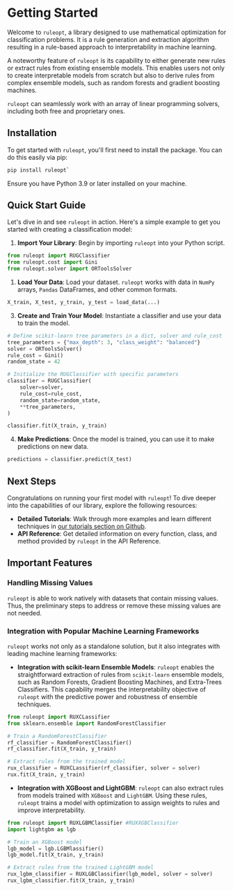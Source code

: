 # Getting Started

Welcome to `ruleopt`, a library designed to use mathematical optimization for classification problems. It is a rule generation and extraction algorithm resulting in a rule-based approach to interpretability in machine learning.

A noteworthy feature of `ruleopt` is its capability to either generate new rules or extract rules from existing ensemble models. This enables users not only to create interpretable models from scratch but also to derive rules from complex ensemble models, such as random forests and gradient boosting machines.

`ruleopt` can seamlessly work with an array of linear programming solvers, including both free and proprietary ones.

## Installation

To get started with `ruleopt`, you'll first need to install the package. You can do this easily via pip:

```bash
pip install ruleopt` 
```
Ensure you have Python 3.9 or later installed on your machine.

## Quick Start Guide

Let's dive in and see `ruleopt` in action. Here's a simple example to get you started with creating a classification model:

1.  **Import Your Library**: Begin by importing `ruleopt` into your Python script.

```python
from ruleopt import RUGClassifier
from ruleopt.cost import Gini
from ruleopt.solver import ORToolsSolver
```
1.  **Load Your Data**: Load your dataset. `ruleopt` works with data in `NumPy` arrays, `Pandas` DataFrames, and other common formats.

```python
X_train, X_test, y_train, y_test = load_data(...)
```
3.  **Create and Train Your Model**: Instantiate a classifier and use your data to train the model.

```python
# Define scikit-learn tree parameters in a dict, solver and rule_cost
tree_parameters = {"max_depth": 3, "class_weight": "balanced"}
solver = ORToolsSolver()
rule_cost = Gini()
random_state = 42

# Initialize the RUGClassifier with specific parameters
classifier = RUGClassifier(
    solver=solver,
    rule_cost=rule_cost,
    random_state=random_state,
    **tree_parameters,
)

classifier.fit(X_train, y_train)
```
4.  **Make Predictions**: Once the model is trained, you can use it to make predictions on new data.

```python
predictions = classifier.predict(X_test) 
```
## Next Steps

Congratulations on running your first model with `ruleopt`! To dive deeper into the capabilities of our library, explore the following resources:

-   **Detailed Tutorials**: Walk through more examples and learn different techniques in [our tutorials section on Github](https://github.com/sametcopur/ruleopt/tree/main/examples).
-   **API Reference**: Get detailed information on every function, class, and method provided by `ruleopt` in the API Reference.

## Important Features

### Handling Missing Values

`ruleopt` is able to work natively with datasets that contain missing values. Thus, the preliminary steps to address or remove these missing values are not needed.

### Integration with Popular Machine Learning Frameworks

`ruleopt` works not only as a standalone solution, but it also integrates with leading machine learning frameworks:

- **Integration with scikit-learn Ensemble Models**: `ruleopt` enables the straightforward extraction of rules from `scikit-learn` ensemble models, such as Random Forests, Gradient Boosting Machines, and Extra-Trees Classifiers. This capability merges the interpretability objective of `ruleopt` with the predictive power and robustness of ensemble techniques.

```python
from ruleopt import RUXCLassifier
from sklearn.ensemble import RandomForestClassifier

# Train a RandomForestClassifier
rf_classifier = RandomForestClassifier()
rf_classifier.fit(X_train, y_train)

# Extract rules from the trained model
rux_classifier = RUXCLassifier(rf_classifier, solver = solver)
rux.fit(X_train, y_train)
```
-   **Integration with XGBoost and LightGBM**: `ruleopt` can also extract rules from models trained with `XGBoost` and  `LightGBM`. Using these rules, `ruleopt` trains a model with optimization to assign weights to rules and improve interpretability.

```python
from ruleopt import RUXLGBMClassifier #RUXXGBClassifier
import lightgbm as lgb

# Train an XGBoost model
lgb_model = lgb.LGBMlassifier()
lgb_model.fit(X_train, y_train)

# Extract rules from the trained LightGBM model
rux_lgbm_classifier = RUXLGBClassifier(lgb_model, solver = solver)
rux_lgbm_classifier.fit(X_train, y_train)
```
